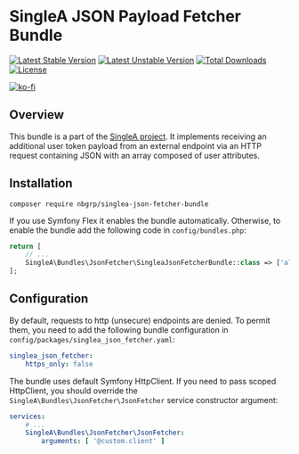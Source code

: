 # SingleA JSON Payload Fetcher Bundle

[![Latest Stable Version](http://poser.pugx.org/nbgrp/singlea-json-fetcher-bundle/v)](https://packagist.org/packages/nbgrp/singlea-json-fetcher-bundle)
[![Latest Unstable Version](http://poser.pugx.org/nbgrp/singlea-json-fetcher-bundle/v/unstable)](https://packagist.org/packages/nbgrp/singlea-json-fetcher-bundle)
[![Total Downloads](http://poser.pugx.org/nbgrp/singlea-json-fetcher-bundle/downloads)](https://packagist.org/packages/nbgrp/singlea-json-fetcher-bundle)
[![License](http://poser.pugx.org/nbgrp/singlea-json-fetcher-bundle/license)](https://packagist.org/packages/nbgrp/singlea-json-fetcher-bundle)

[![ko-fi](https://ko-fi.com/img/githubbutton_sm.svg)](https://ko-fi.com/S6S073WSW)

## Overview

This bundle is a part of the [SingleA project](https://github.com/nbgrp/singlea). It implements
receiving an additional user token payload from an external endpoint via an HTTP request containing
JSON with an array composed of user attributes.

## Installation

```
composer require nbgrp/singlea-json-fetcher-bundle
```

If you use Symfony Flex it enables the bundle automatically. Otherwise, to enable the bundle add the
following code in `config/bundles.php`:

``` php
return [
    // ...
    SingleA\Bundles\JsonFetcher\SingleaJsonFetcherBundle::class => ['all' => true],
];
```

## Configuration

By default, requests to http (unsecure) endpoints are denied. To permit them, you need to add the
following bundle configuration in `config/packages/singlea_json_fetcher.yaml`:

``` yaml
singlea_json_fetcher:
    https_only: false
```

The bundle uses default Symfony HttpClient. If you need to pass scoped HttpClient, you should
override the `SingleA\Bundles\JsonFetcher\JsonFetcher` service constructor argument:

``` yaml
services:
    # ...
    SingleA\Bundles\JsonFetcher\JsonFetcher:
        arguments: [ '@custom.client' ]

```
